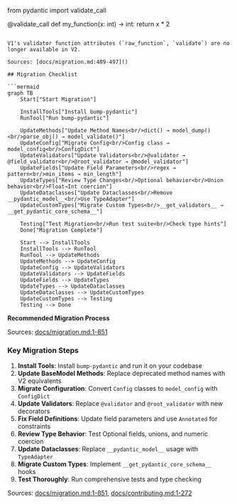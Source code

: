 from pydantic import validate_call

@validate_call
def my_function(x: int) -> int:
    return x * 2
```

V1's validator function attributes (`raw_function`, `validate`) are no longer available in V2.

Sources: [docs/migration.md:489-497]()

## Migration Checklist

```mermaid
graph TB
    Start["Start Migration"]
    
    InstallTools["Install bump-pydantic"]
    RunTool["Run bump-pydantic"]
    
    UpdateMethods["Update Method Names<br/>dict() → model_dump()<br/>parse_obj() → model_validate()"]
    UpdateConfig["Migrate Config<br/>Config class → model_config<br/>ConfigDict"]
    UpdateValidators["Update Validators<br/>@validator → @field_validator<br/>@root_validator → @model_validator"]
    UpdateFields["Update Field Parameters<br/>regex → pattern<br/>min_items → min_length"]
    UpdateTypes["Review Type Changes<br/>Optional behavior<br/>Union behavior<br/>Float→Int coercion"]
    UpdateDataclasses["Update Dataclasses<br/>Remove __pydantic_model__<br/>Use TypeAdapter"]
    UpdateCustomTypes["Migrate Custom Types<br/>__get_validators__ → __get_pydantic_core_schema__"]
    
    Testing["Test Migration<br/>Run test suite<br/>Check type hints"]
    Done["Migration Complete"]
    
    Start --> InstallTools
    InstallTools --> RunTool
    RunTool --> UpdateMethods
    UpdateMethods --> UpdateConfig
    UpdateConfig --> UpdateValidators
    UpdateValidators --> UpdateFields
    UpdateFields --> UpdateTypes
    UpdateTypes --> UpdateDataclasses
    UpdateDataclasses --> UpdateCustomTypes
    UpdateCustomTypes --> Testing
    Testing --> Done
```

**Recommended Migration Process**

Sources: [docs/migration.md:1-851]()

### Key Migration Steps

1. **Install Tools**: Install `bump-pydantic` and run it on your codebase
2. **Update BaseModel Methods**: Replace deprecated method names with V2 equivalents
3. **Migrate Configuration**: Convert `Config` classes to `model_config` with `ConfigDict`
4. **Update Validators**: Replace `@validator` and `@root_validator` with new decorators
5. **Fix Field Definitions**: Update field parameters and use `Annotated` for constraints
6. **Review Type Behavior**: Test Optional fields, unions, and numeric coercion
7. **Update Dataclasses**: Replace `__pydantic_model__` usage with `TypeAdapter`
8. **Migrate Custom Types**: Implement `__get_pydantic_core_schema__` hooks
9. **Test Thoroughly**: Run comprehensive tests and type checking

Sources: [docs/migration.md:1-851](), [docs/contributing.md:1-272]()